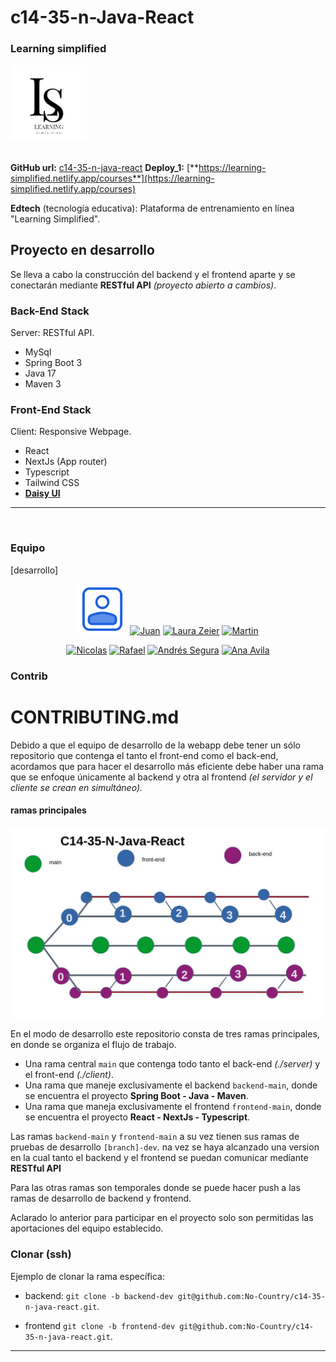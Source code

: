 

<div style="text-align: left;">
  <h1>c14-35-n-Java-React</h1>
  <h3>Learning simplified</h3>
  <img src="./project-data/assets/favicon.jpeg" alt="Logo" width="122vw">
</div>

<br />

**GitHub url:** [c14-35-n-java-react](https://github.com/No-Country/c14-35-n-java-react)
**Deploy_1:** [**https://learning-simplified.netlify.app/courses**](https://learning-simplified.netlify.app/courses)

**Edtech** (tecnología educativa): Plataforma de entrenamiento en línea "Learning Simplified".


## Proyecto en desarrollo

Se lleva a cabo la construcción del backend y el frontend aparte y se conectarán mediante **RESTful API** _(proyecto abierto a cambios)_.

### Back-End Stack

Server: RESTful API.

 * MySql
 * Spring Boot 3
 * Java 17
 * Maven 3

### Front-End Stack

Client: Responsive Webpage.

 * React
 * NextJs (App router)
 * Typescript
 * Tailwind CSS
 * [**Daisy UI**](https://github.com/saadeghi/daisyui)

---

<br />

### Equipo

[desarrollo]

<div align="center">
  <a href="https://github.com/No-Country" target="_blank"><img src="./project-data/assets/user.svg" alt="No Country" width="80vw"></a>
  <a href="https://github.com/Seujumon" target="_blank"><img src="https://avatars.githubusercontent.com/u/126124556?v=4" alt="Juan" width="80vw"></a>
  <a href="https://github.com/LauraZeier" target="_blank"><img src="https://avatars.githubusercontent.com/u/118227686?v=4" alt="Laura Zeier" width="80vw"></a>
  <a href="https://github.com/martinArg96" target="_blank"><img src="https://avatars.githubusercontent.com/u/86529590?v=4" alt="Martin" width="80vw"></a>
  
  <a href="https://github.com/1ronlag" target="_blank"><img src="https://avatars.githubusercontent.com/u/95989282?v=4" alt="Nicolas" width="80vw"></a>
  <a href="https://github.com/rcpc265" target="_blank"><img src="https://avatars.githubusercontent.com/u/78826890?v=4" alt="Rafael" width="80vw"></a>
  <a href="https://github.com/Andr7st" target="_blank"><img src="https://avatars.githubusercontent.com/u/63387323?v=4" alt="Andrés Segura" width="80vw"></a>
  <a href="https://github.com/Anavil4Scrum" target="_blank"><img src="https://avatars.githubusercontent.com/u/145689629?v=4" alt="Ana Avila" width="80vw"></a>
</div>

[comment]: <> ( Tubo euna participación en el proyecto, pero se retiró. )
[comment]: <> ( <a href="https://github.com/DiegoAlexanderSanmartinY" target="_blank"><img src="https://avatars.githubusercontent.com/u/114791208?v=4" alt="Diego" width="80vw"></a> )
[comment]: <> (  <a href="https://github.com/XanderWander" target="_blank"><img src="https://avatars.githubusercontent.com/u/146034178?v=4" alt="Elio Castillo" width="80vw"></a> )

 
### Contrib

# CONTRIBUTING.md

Debido a que el equipo de desarrollo de la webapp debe tener un sólo repositorio que contenga el tanto el 
front-end como el back-end, acordamos que para hacer el desarrollo más eficiente debe 
haber una rama que se enfoque únicamente al backend y otra al frontend 
_(el servidor y el cliente se crean en simultáneo)._

#### ramas principales

<div style="text-align: right;">
  <img src="./project-data/documents/S1.jpg" alt="Logo" width="800vw">
</div>

En el modo de desarrollo este repositorio consta de tres ramas principales, en donde se organiza el flujo de trabajo.

 * Una rama central `main` que contenga todo tanto el back-end _(./server)_ y el front-end _(./client)_.
 * Una rama que maneje exclusivamente el backend `backend-main`, donde se encuentra el proyecto **Spring Boot - Java - Maven**.
 * Una rama que maneja exclusivamente el frontend `frontend-main`, donde se encuentra el proyecto **React - NextJs - Typescript**.

Las ramas `backend-main` y `frontend-main` a su vez tienen sus ramas de pruebas de desarrollo `[branch]-dev`. 
na vez se haya alcanzado una version en la cual tanto el backend y el frontend se puedan comunicar mediante **RESTful API** 

Para las otras ramas son temporales donde se puede hacer push a las ramas de desarrollo de backend y frontend.


Aclarado lo anterior para participar en el proyecto solo son permitidas las aportaciones del equipo establecido.

### Clonar (ssh)

Ejemplo de clonar la rama específica:

 * backend: `git clone -b backend-dev git@github.com:No-Country/c14-35-n-java-react.git`.

 * frontend `git clone -b frontend-dev git@github.com:No-Country/c14-35-n-java-react.git`.
 



---
